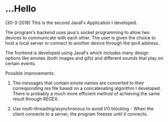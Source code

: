 # ...Hello
(30-3-2018) This is the second JavaFx Application I developed. 

The program's backend uses java's socket programming to allow two devices to communicate with each other.
The user is given the choice to host a local server or connect to another device through the ipv4 address.

The frontend is developed using JavaFx which includes many design options like emotes (both images and gifs) and different sounds that play on certain events.


Possible improvements:

1. The messages that contain emote names are converted to their corresponding res file based on a concatenating algorithm I developed. There is probably a much more efficient method of achieving the same result through REGEX.

2. Use multi-threading/asynchronous to avoid I/O blocking - When the client connects to a server, the program freezes until it connects.
